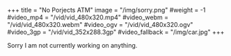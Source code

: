 +++
title = "No Porjects ATM"
image = "/img/sorry.png"
#weight = -1
#video_mp4 = "/vid/vid_480x320.mp4"
#video_webm = "/vid/vid_480x320.webm"
#video_ogv = "/vid/vid_480x320.ogv"
#video_3gp = "/vid/vid_352x288.3gp"
#video_fallback = "/img/car.jpg"
+++

Sorry I am not currently working on anything.

